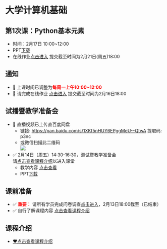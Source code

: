 # 大学计算机基础

## 第1次课：Python基本元素
- 时间：2月17日 10:00~12:00
- PPT[下载](https://gitee.com/nixius/fc/raw/master/1Python基本元素/幻灯片.pptx)
- 在线作业[点击进入](https://wj.qq.com/s2/5438927/3460/) 提交截至时间为2月21日(周五)18:00

## 通知
- 📢 上课时间已调整为<font color=red>**每周一上午10:00~12:00**</font>
- 📢 请完成在线作业 [点击进入](https://wj.qq.com/s2/5437518/7f40/) 提交截至时间为2月16日18:00

## 试播暨教学准备会
- 📢 直播视频已上传直百度网盘
  - 链接: https://pan.baidu.com/s/1XKf5nHUY6EPggMeU--QtwA 提取码: p3nc
  - 或微信扫描此二维码  
  ![](https://gitee.com/nixius/rb/raw/master/baiduqrcode.jpg)
- ✅ 2月14日（周五）14:30-16:30，测试暨教学准备会  
  请[点击查看课程介绍](./~课程介绍/readme.md)以进入课堂
  - 教学内容 [点击查看](./0试讲暨教学准备会/readme.md)
  - PPT[下载](https://gitee.com/nixius/fc/raw/master/0试讲暨教学准备会/幻灯片.pptx)

## 课前准备
- ✅ <font color=red>**重要：**</font> 请所有学员完成问卷调查[点击进入](https://wj.qq.com/s2/5401513/bb9f/)，2月13日18:00截至（已结束）
- ✅ 自行了解课程内容 [点击查看课程介绍](./~课程介绍/readme.md)

## 课程介绍
- [❤点击查看课程介绍](./~课程介绍/readme.md)